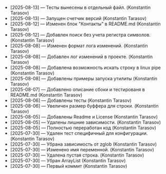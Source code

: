  * [2025-08-13] — Тесты вынесены в отдельный файл. (Konstantin Tarasov)
 * [2025-08-13] — Запущен счетчик версий (Konstantin Tarasov)
 * [2025-08-12] — Изменен блок "Контакты" в README.md (Konstantin Tarasov)
 * [2025-08-12] — Добавлен поиск без учета регистра символов. (Konstantin Tarasov)
 * [2025-08-08] — Изменен формат лога изменений. (Konstantin Tarasov)
 * [2025-08-08] — Добавлен лог изменений в проекте. (Konstantin Tarasov)
 * [2025-08-08] — Добавлена возможность искать строку в linux pipe (Konstantin Tarasov)
 * [2025-08-08] — Добавлены примеры запуска утилиты (Konstantin Tarasov)
 * [2025-08-07] — Добавлено описание сбоки и тестированя в README.md (Konstantin Tarasov)
 * [2025-08-06] — Добавлены тесты (Konstantin Tarasov)
 * [2025-08-06] — Увеличен размер буффера для строки. (Konstantin Tarasov)
 * [2025-08-05] — Добавлены Readme и License (Konstantin Tarasov)
 * [2025-08-05] — Удалены лишние зависимости. (Konstantin Tarasov)
 * [2025-08-05] — Полностью переработан код (Konstantin Tarasov)
 * [2025-07-30] — Удален тест специфичный для конфигурации. (Konstantin Tarasov)
 * [2025-07-30] — Убрана зависимость от zglob (Konstantin Tarasov)
 * [2025-07-30] — Изменено имя переменной. (Konstantin Tarasov)
 * [2025-07-30] — Удалена пустая строка. (Konstantin Tarasov)
 * [2025-07-30] — Убран ArrayList (Konstantin Tarasov)
 * [2025-07-30] — Первый коммит (Konstantin Tarasov)